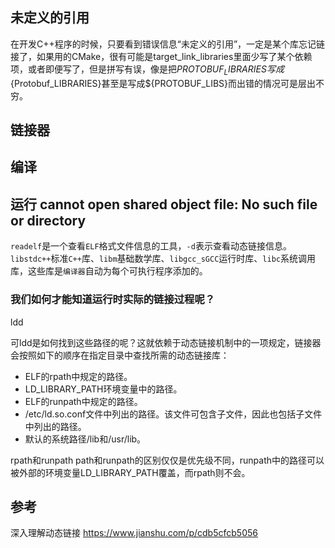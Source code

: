## 未定义的引用
在开发C++程序的时候，只要看到错误信息“未定义的引用”，一定是某个库忘记链接了，如果用的CMake，很有可能是target_link_libraries里面少写了某个依赖项，或者即便写了，但是拼写有误，像是把${PROTOBUF_LIBRARIES}写成${Protobuf_LIBRARIES}甚至是写成${PROTOBUF_LIBS}而出错的情况可是层出不穷。


## 链接器


## 编译

## 运行 cannot open shared object file: No such file or directory
`readelf`是一个查看`ELF`格式文件信息的工具，`-d`表示查看动态链接信息。`libstdc++`标准`C++`库、`libm`基础数学库、`libgcc_sGCC`运行时库、`libc`系统调用库，这些库是`编译器`自动为每个可执行程序添加的。

### 我们如何才能知道运行时实际的链接过程呢？
ldd

可ldd是如何找到这些路径的呢？这就依赖于动态链接机制中的一项规定，链接器会按照如下的顺序在指定目录中查找所需的动态链接库：

+ ELF的rpath中规定的路径。
+ LD_LIBRARY_PATH环境变量中的路径。
+ ELF的runpath中规定的路径。
+ /etc/ld.so.conf文件中列出的路径。该文件可包含子文件，因此也包括子文件中列出的路径。
+ 默认的系统路径/lib和/usr/lib。

rpath和runpath
path和runpath的区别仅仅是优先级不同，runpath中的路径可以被外部的环境变量LD_LIBRARY_PATH覆盖，而rpath则不会。

## 参考
深入理解动态链接
https://www.jianshu.com/p/cdb5cfcb5056